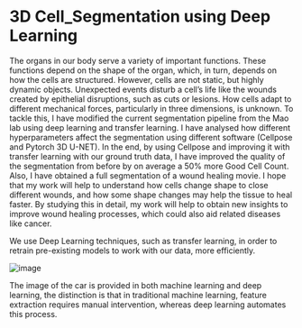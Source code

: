 # 3D Cell_Segmentation using Deep Learning
The organs in our body serve a variety of important functions. These functions depend on the shape of the organ, which, in turn, depends on how the cells are structured. However, cells are not static, but highly dynamic objects. Unexpected events disturb a cell’s life like the wounds created by epithelial disruptions, such as cuts or lesions. How cells adapt to different mechanical forces, particularly in three dimensions, is unknown. To tackle this, I have modified the current segmentation pipeline from the Mao lab using deep learning and transfer learning. I have analysed how different hyperparameters affect the segmentation using different software (Cellpose and Pytorch 3D U-NET). In the end, by using Cellpose and improving it with transfer learning with our ground truth data, I have improved the quality of the segmentation from before by on average a 50% more Good Cell Count. Also, I have obtained a full segmentation of a wound healing movie. I hope that my work will help to understand how cells change shape to close different wounds, and how some shape changes may help the tissue to heal faster. By studying this in detail, my work will help to obtain new insights to improve wound healing processes, which could also aid related diseases like cancer.

We use Deep Learning techniques, such as transfer learning, in order to retrain pre-existing models to work with our data, more efficiently.

![image](https://github.com/Alvaro-MirandadeLarra/3D_Cell_Segmentation_With_DL-/assets/120657569/5008cf8f-0b20-4275-a2b4-eee2e88d3d8c)

The image of the car is provided in both machine learning and deep learning, the distinction is that in traditional machine learning, feature extraction requires manual intervention, whereas deep learning automates this process.
